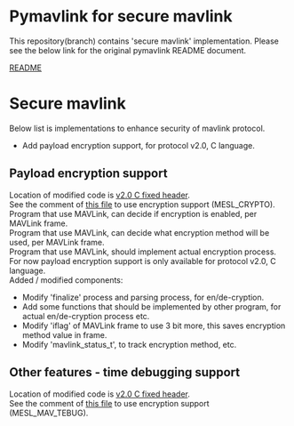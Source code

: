 # Pymavlink for secure mavlink
This repository(branch) contains 'secure mavlink' implementation.
Please see the below link for the original pymavlink README document.

[README](./README_orig.md/)

# Secure mavlink
Below list is implementations to enhance security of mavlink protocol.  
* Add payload encryption support, for protocol v2.0, C language.

## Payload encryption support
Location of modified code is [v2.0 C fixed header](./generator/C/include_v2.0).  
See the comment of [this file](./generator/C/include_v2.0/mavlink_mesl_crypto.h) to use encryption support (MESL_CRYPTO).  
Program that use MAVLink, can decide if encryption is enabled, per MAVLink frame.  
Program that use MAVLink, can decide what encryption method will be used, per MAVLink frame.  
Program that use MAVLink, should implement actual encryption process.  
For now payload encryption support is only available for protocol v2.0, C language.  
Added / modified components:  
* Modify 'finalize' process and parsing process, for en/de-cryption.
* Add some functions that should be implemented by other program, for actual en/de-cryption process etc.
* Modify 'iflag' of MAVLink frame to use 3 bit more, this saves encryption method value in frame.
* Modify 'mavlink_status_t', to track encryption method, etc.

## Other features - time debugging support
Location of modified code is [v2.0 C fixed header](./generator/C/include_v2.0).  
See the comment of [this file](./generator/C/include_v2.0/mavlink_mesl_crypto.h) to use encryption support (MESL_MAV_TEBUG).

